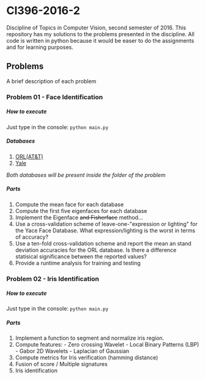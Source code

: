 # CI396-2016-2
Discipline of Topics in Computer Vision, second semester of 2016.
This repository has my solutions to the problems presented in the discipline.
All code is written in python because it would be easer to do the assignments and
for learning purposes.

## Problems
A brief description of each problem

### Problem 01 - Face Identification

##### How to execute
Just type in the console: ```python main.py```

##### Databases
1. [ORL(AT&T)](http://www.cl.cam.ac.uk/research/dtg/attarchive/facedatabase.html)
2. [Yale](http://vision.ucsd.edu/content/yale-face-database)

*Both databases will be present inside the folder of the problem*

##### Parts
1. Compute the mean face for each database
2. Compute the first five eigenfaces for each database
3. Implement the Eigenface ~~and Fisherface~~ method...
 1. Use a cross-validation scheme of leave-one-"expression or lighting" for the Yace Face Database. What expression/lighting is the worst in terms of accuracy?
 2. Use a ten-fold cross-validation scheme and report the mean an stand deviation accuracies for the ORL database. Is there a difference statisical significance between the reported values?
4. Provide a runtime analysis for training and testing

### Problem 02 - Iris Identification

##### How to execute
Just type in the console: ```python main.py```

##### Parts
1. Implement a function to segment and normalize iris region.
2. Compute features: - Zero crossing Wavelet - Local Binary Patterns (LBP) - Gabor 2D Wavelets - Laplacian of Gaussian
3. Compute metrics for Iris verification (hamming distance)
4. Fusion of score / Multiple signatures
5. Iris identification